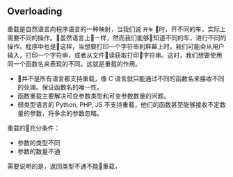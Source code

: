 ## Overloading

重载是自然语言向程序语言的一种映射，当我们说 `开车` 时，开不同的车，实际上需要不同的操作。虽然语言上一样，然而我们能够知道不同的车，进行不同的操作。程序中也是这样，当想要打印一个字符串到屏幕上时，我们可能会从用户输入，打印一个字符串，或者从文件读获取打印字符串。这时，我们想要使用同一个函数名来表现的不同。这就是重载的作用。

- 并不是所有语言都支持重载，像 C 语言就只能通过不同的函数名来接收不同的处理。保证函数名的唯一性。
- 函数重载主要解决可变参数类型和可变参数数量的问题。
- 弱类型语言的 Python, PHP, JS 不支持重载，他们的函数甚至能够接收不定数量的参数，将多余的参数忽略。

重载的充分条件：

- 参数的类型不同
- 参数的数量不通

需要说明的是，返回类型不通不能重载，
